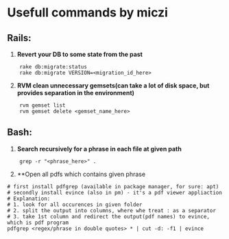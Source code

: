 # Usefull commands by miczi
## Rails:
1. **Revert your DB to some state from the past**

```
	rake db:migrate:status
	rake db:migrate VERSION=<migration_id_here>
```

2. **RVM clean unnecessary gemsets(can take a lot of disk space, but provides separation in the environment)**

```
	rvm gemset list
	rvm gemset delete <gemset_name_here>
```
	
## Bash:
1. **Search recursively for a phrase in each file at given path**

```
	grep -r "<phrase_here>" .
```
2. **Open all pdfs which contains given phrase
```
# first install pdfgrep (available in package manager, for sure: apt)
# secondly install evince (also in pm) - it's a pdf viewer appliaction
# Explanation: 
# 1. look for all occurences in given folder
# 2. split the output into columns, where whe treat : as a separator
# 3. take 1st column and redirect the output(pdf names) to evince, which is pdf program
pdfgrep <regex/phrase in double quotes> * | cut -d: -f1 | evince 
```
